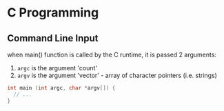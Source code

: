 # C Programming
## Command Line Input
when main() function is called by the C runtime, it is passed 2 arguments:
1. `argc` is the argument 'count'
1. `argv` is the argument 'vector' - array of character pointers (i.e. strings)
```C
int main (int argc, char *argv[]) {
  // ...
}
```
